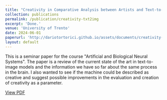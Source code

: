 ```yaml
---
title: "Creativity in Comparative Analysis between Artists and Text-to-Images"
collection: publications
permalink: /publication/creativity-txt2img
excerpt: 'Done.'
venue: 'University of Trento'
date: 2024-06-01
paperurl: 'http://dariotortorici.github.io/assets/documents/creativity-comparative-analysis.pdf'
layout: default
---
```


This is a seminar paper for the course "Artificial and Biological Neural Systems". The paper is a review of the current state of the art in text-to-image models and the information we have so far about the same process in the brain. I also wanted to see if the machine could be described as creative and suggest possible improvements in the evaluation and creation of creativity as a parameter.

[View PDF](http://dariotortorici.github.io/assets/documents/creativity-comparative-analysis.pdf)
